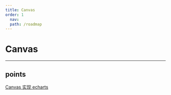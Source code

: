 ```yaml
---
title: Canvas
order: 1
  nav:
  path: /roadmap
---
```


# Canvas

---

## points

[Canvas 实现 echarts](https://juejin.cn/post/6950684708443258894)
